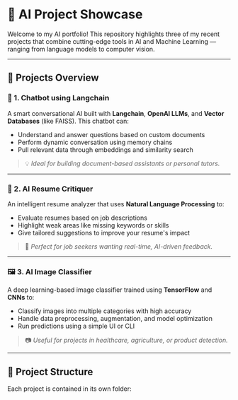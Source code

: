 # 🤖 AI Project Showcase 

Welcome to my AI portfolio! This repository highlights three of my recent projects that combine cutting-edge tools in AI and Machine Learning — ranging from language models to computer vision.

---

## 🚀 Projects Overview

### 🧠 1. Chatbot using Langchain

A smart conversational AI built with **Langchain**, **OpenAI LLMs**, and **Vector Databases** (like FAISS). This chatbot can:
- Understand and answer questions based on custom documents
- Perform dynamic conversation using memory chains
- Pull relevant data through embeddings and similarity search

> 💡 *Ideal for building document-based assistants or personal tutors.*

---

### 📝 2. AI Resume Critiquer

An intelligent resume analyzer that uses **Natural Language Processing** to:
- Evaluate resumes based on job descriptions
- Highlight weak areas like missing keywords or skills
- Give tailored suggestions to improve your resume's impact

> 🎯 *Perfect for job seekers wanting real-time, AI-driven feedback.*

---

### 🖼️ 3. AI Image Classifier

A deep learning-based image classifier trained using **TensorFlow** and **CNNs** to:
- Classify images into multiple categories with high accuracy
- Handle data preprocessing, augmentation, and model optimization
- Run predictions using a simple UI or CLI

> 📷 *Useful for projects in healthcare, agriculture, or product detection.*

---

## 📂 Project Structure

Each project is contained in its own folder:

